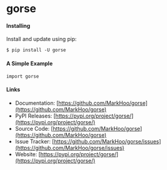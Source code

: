 # gorse

#### Installing

Install and update using pip:

```
$ pip install -U gorse
```

#### A Simple Example

```
import gorse
```

#### Links

- Documentation: [https://github.com/MarkHoo/gorse](https://github.com/MarkHoo/gorse)
- PyPI Releases: [https://pypi.org/project/gorse/](https://pypi.org/project/gorse/)
- Source Code: [https://github.com/MarkHoo/gorse](https://github.com/MarkHoo/gorse)
- Issue Tracker: [https://github.com/MarkHoo/gorse/issues](https://github.com/MarkHoo/gorse/issues)
- Website: [https://pypi.org/project/gorse/](https://pypi.org/project/gorse/)

